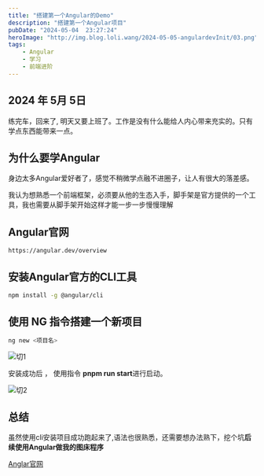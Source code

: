 ```yaml
---
title: "搭建第一个Angular的Demo"
description: "搭建第一个Angular项目"
pubDate: "2024-05-04  23:27:24"
heroImage: "http://img.blog.loli.wang/2024-05-05-angulardevInit/03.png"
tags:
    - Angular
    - 学习
    - 前端进阶
---
```


## 2024 年 5月 5日

练完车，回来了, 明天又要上班了。工作是没有什么能给人内心带来充实的。只有学点东西能带来一点。

## 为什么要学Angular

身边太多Angular爱好者了，感觉不稍微学点融不进圈子，让人有很大的落差感。

我认为想熟悉一个前端框架，必须要从他的生态入手，脚手架是官方提供的一个工具，我也需要从脚手架开始这样才能一步一步慢慢理解


## Angular官网
```
https://angular.dev/overview
```

## 安装Angular官方的CLI工具

```bash
npm install -g @angular/cli
```

## 使用 NG 指令搭建一个新项目

```bash
ng new <项目名>
```

![切1](http://img.blog.loli.wang/2024-05-05-angulardevInit/01.png)


安装成功后 ， 使用指令 **pnpm run start**进行启动。

![切2](http://img.blog.loli.wang/2024-05-05-angulardevInit/02.png)



## 总结

虽然使用cli安装项目成功跑起来了,语法也很熟悉，还需要想办法熟下，挖个坑**后续使用Angular做我的图床程序**

[Anglar官网](https://angular.dev/guide/templates/interpolation)

